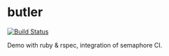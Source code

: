 # butler
[![Build Status](https://semaphoreci.com/api/v1/armins/butler/branches/master/badge.svg)](https://semaphoreci.com/armins/butler)

Demo with ruby & rspec, integration of semaphore CI.
